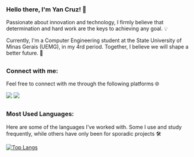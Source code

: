 ### Hello there, I'm Yan Cruz! 👋

Passionate about innovation and technology, I firmly believe that determination and hard work are the keys to achieving any goal. 💡


Currently, I'm a Computer Engineering student at the State University of Minas Gerais (UEMG), in my 4rd period. Together, I believe we will shape a better future. 🚀


  ##
### Connect with me:
Feel free to connect with me through the following platforms 🌐
 
<a href = "mailto:yancruzmg@yahoo.com"><img src="https://img.shields.io/badge/-EMAIL-%23333?style=for-the-badge&logo=gmail&logoColor=white" target="_blank"></a>
<a href="https://www.linkedin.com/in/yancruz" target="_blank"><img src="https://img.shields.io/badge/-LinkedIn-%23333?style=for-the-badge&logo=linkedin&logoColor=white" target="_blank"></a> 
<br />



  ##
### Most Used Languages:

Here are some of the languages ​​I've worked with. Some I use and study frequently, while others have only been for sporadic projects 🛠️

[![Top Langs](https://github-readme-stats.vercel.app/api/top-langs/?username=yan-cruz&layout=compact&hide_title=true)](https://github.com/yan-cruz/github-readme-stats)


